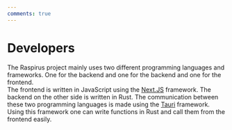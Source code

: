 ```yaml
---
comments: true
---
```


# Developers

The Raspirus project mainly uses two different programming languages and frameworks. One for the backend and one for the backend and one for the frontend. \
The frontend is written in JavaScript using the [Next.JS](https://nextjs.org/) framework. The backend on the other side is written in Rust. The communication between these two programming languages is made using the [Tauri](https://tauri.app/) framework. Using this framework one can write functions in Rust and call them from the frontend easily.